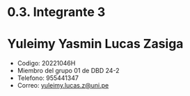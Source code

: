 # 0.3. Integrante 3
# Yuleimy Yasmin Lucas Zasiga
- Codigo: 20221046H
- Miembro del grupo 01 de DBD 24-2
- Telefono: 955441347
- Correo: yuleimy.lucas.z@uni.pe
